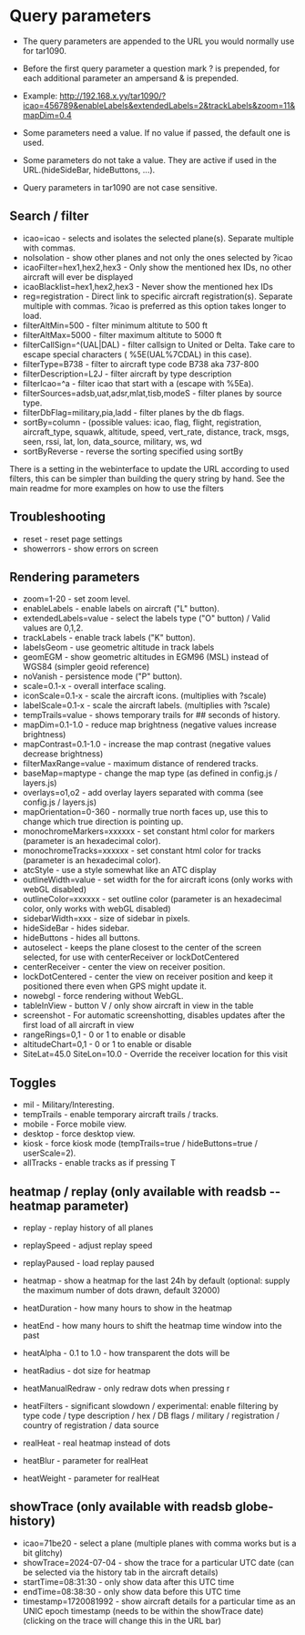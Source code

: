 # Query parameters

- The query parameters are appended to the URL you would normally use for tar1090.
- Before the first query parameter a question mark ? is prepended, for each additional parameter an ampersand & is prepended.
- Example: http://192.168.x.yy/tar1090/?icao=456789&enableLabels&extendedLabels=2&trackLabels&zoom=11&mapDim=0.4

- Some parameters need a value. If no value if passed, the default one is used.
- Some parameters do not take a value. They are active if used in the URL.(hideSideBar, hideButtons, ...).
- Query parameters in tar1090 are not case sensitive.

## Search / filter

- icao=icao - selects and isolates the selected plane(s). Separate multiple with commas.
- noIsolation - show other planes and not only the ones selected by ?icao
- icaoFilter=hex1,hex2,hex3 - Only show the mentioned hex IDs, no other aircraft will ever be displayed
- icaoBlacklist=hex1,hex2,hex3 - Never show the mentioned hex IDs
- reg=registration - Direct link to specific aircraft registration(s). Separate multiple with commas. ?icao is preferred as this option takes longer to load.
- filterAltMin=500 - filter minimum altitute to 500 ft
- filterAltMax=5000 - filter maximum altitute to 5000 ft
- filterCallSign=^(UAL|DAL) - filter callsign to United or Delta. Take care to escape special characters ( %5E(UAL%7CDAL) in this case).
- filterType=B738 - filter to aircraft type code B738 aka 737-800
- filterDescription=L2J - filter aircraft by type description
- filterIcao=^a - filter icao that start with a (escape with %5Ea).
- filterSources=adsb,uat,adsr,mlat,tisb,modeS - filter planes by source type.
- filterDbFlag=military,pia,ladd - filter planes by the db flags.
- sortBy=column - (possible values: icao, flag, flight, registration, aircraft_type, squawk, altitude, speed, vert_rate, distance, track, msgs, seen, rssi, lat, lon, data_source, military, ws, wd
- sortByReverse - reverse the sorting specified using sortBy

There is a setting in the webinterface to update the URL according to used filters, this can be simpler than building the query string by hand.
See the main readme for more examples on how to use the filters

## Troubleshooting

- reset - reset page settings
- showerrors - show errors on screen

## Rendering parameters

- zoom=1-20 - set zoom level.
- enableLabels - enable labels on aircraft ("L" button).
- extendedLabels=value - select the labels type ("O" button) / Valid values are 0,1,2.
- trackLabels - enable track labels ("K" button).
- labelsGeom - use geometric altitude in track labels
- geomEGM - show geometric altitudes in EGM96 (MSL) instead of WGS84 (simpler geoid reference)
- noVanish - persistence mode ("P" button).
- scale=0.1-x - overall interface scaling.
- iconScale=0.1-x - scale the aircraft icons. (multiplies with ?scale)
- labelScale=0.1-x - scale the aircraft labels. (multiplies with ?scale)
- tempTrails=value - shows temporary trails for ## seconds of history.
- mapDim=0.1-1.0 - reduce map brightness (negative values increase brightness)
- mapContrast=0.1-1.0 - increase the map contrast (negative values decrease brightness)
- filterMaxRange=value - maximum distance of rendered tracks.
- baseMap=maptype - change the map type (as defined in config.js / layers.js)
- overlays=o1,o2 - add overlay layers separated with comma (see config.js / layers.js)
- mapOrientation=0-360 - normally true north faces up, use this to change which true direction is pointing up.
- monochromeMarkers=xxxxxx - set constant html color for markers (parameter is an hexadecimal color).
- monochromeTracks=xxxxxx - set constant html color for tracks (parameter is an hexadecimal color).
- atcStyle - use a style somewhat like an ATC display
- outlineWidth=value - set width for the for aircraft icons (only works with webGL disabled)
- outlineColor=xxxxxx - set outline color (parameter is an hexadecimal color, only works with webGL disabled)
- sidebarWidth=xxx - size of sidebar in pixels.
- hideSideBar - hides sidebar.
- hideButtons - hides all buttons.
- autoselect - keeps the plane closest to the center of the screen selected, for use with centerReceiver or lockDotCentered
- centerReceiver - center the view on receiver position.
- lockDotCentered - center the view on receiver position and keep it positioned there even when GPS might update it.
- nowebgl - force rendering without WebGL.
- tableInView - button V / only show aircraft in view in the table
- screenshot - For automatic screenshotting, disables updates after the first load of all aircraft in view
- rangeRings=0,1 - 0 or 1 to enable or disable
- altitudeChart=0,1 - 0 or 1 to enable or disable
- SiteLat=45.0 SiteLon=10.0 - Override the receiver location for this visit

## Toggles

- mil - Military/Interesting.
- tempTrails - enable temporary aircraft trails / tracks.
- mobile - Force mobile view.
- desktop - force desktop view.
- kiosk - force kiosk mode (tempTrails=true / hideButtons=true / userScale=2).
- allTracks - enable tracks as if pressing T

## heatmap / replay (only available with readsb --heatmap parameter)

- replay - replay history of all planes
- replaySpeed - adjust replay speed
- replayPaused - load replay paused
- heatmap - show a heatmap for the last 24h by default (optional: supply the maximum number of dots drawn, default 32000)
- heatDuration - how many hours to show in the heatmap
- heatEnd - how many hours to shift the heatmap time window into the past
- heatAlpha - 0.1 to 1.0 - how transparent the dots will be
- heatRadius - dot size for heatmap
- heatManualRedraw - only redraw dots when pressing r
- heatFilters - significant slowdown / experimental: enable filtering by type code / type description / hex / DB flags / military / registration / country of registration / data source

- realHeat - real heatmap instead of dots
- heatBlur - parameter for realHeat
- heatWeight - parameter for realHeat

## showTrace (only available with readsb globe-history)

- icao=71be20 - select a plane (multiple planes with comma works but is a bit glitchy)
- showTrace=2024-07-04 - show the trace for a particular UTC date (can be selected via the history tab in the aircraft details)
- startTime=08:31:30 - only show data after this UTC time
- endTime=08:38:30 - only show data before this UTC time
- timestamp=1720081992 - show aircraft details for a particular time as an UNIC epoch timestamp (needs to be within the showTrace date) (clicking on the trace will change this in the URL bar)
